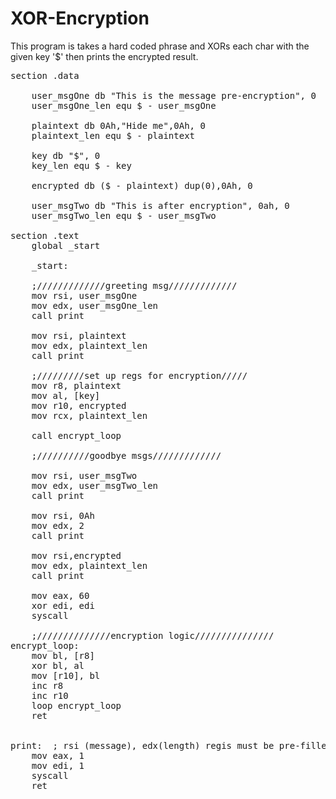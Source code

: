 # XOR-Encryption

This program is takes a hard coded phrase and XORs each char with the given key '$' then prints the encrypted result.

<pre>
section .data

    user_msgOne db "This is the message pre-encryption", 0
    user_msgOne_len equ $ - user_msgOne

    plaintext db 0Ah,"Hide me",0Ah, 0
    plaintext_len equ $ - plaintext
    
    key db "$", 0
    key_len equ $ - key

    encrypted db ($ - plaintext) dup(0),0Ah, 0

    user_msgTwo db "This is after encryption", 0ah, 0
    user_msgTwo_len equ $ - user_msgTwo

section .text 
    global _start

    _start:

    ;/////////////greeting msg/////////////
    mov rsi, user_msgOne
    mov edx, user_msgOne_len
    call print

    mov rsi, plaintext
    mov edx, plaintext_len
    call print

    ;/////////set up regs for encryption/////
    mov r8, plaintext
    mov al, [key]
    mov r10, encrypted
    mov rcx, plaintext_len

    call encrypt_loop

    ;//////////goodbye msgs/////////////

    mov rsi, user_msgTwo
    mov edx, user_msgTwo_len
    call print

    mov rsi, 0Ah
    mov edx, 2
    call print

    mov rsi,encrypted
    mov edx, plaintext_len
    call print

    mov eax, 60 
    xor edi, edi
    syscall

    ;//////////////encryption logic///////////////
encrypt_loop:
    mov bl, [r8]
    xor bl, al
    mov [r10], bl
    inc r8
    inc r10
    loop encrypt_loop
    ret
    

print:  ; rsi (message), edx(length) regis must be pre-filled
    mov eax, 1
    mov edi, 1
    syscall
    ret
</pre>
